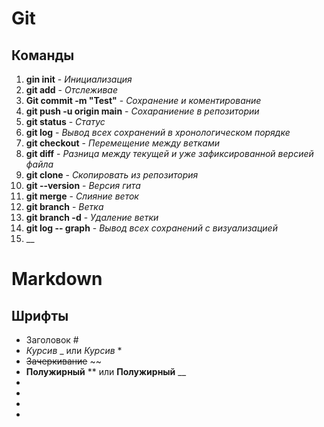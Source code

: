 # **Git**
## Команды
1.  __gin init__ - *Инициализация*
2.  __git add__ - *Отслеживае*
3.  __Git commit -m "Test"__ - *Сохранение и коментирование*
4.  __git push -u origin main__ - *Сохараниение в репозитории*
5.  __git status__ - *Статус*
6.  __git log__ - *Вывод всех сохранений в хронологическом порядке*
7.  __git checkout__ - *Перемещение между ветками*
8.  __git diff__ - *Разница между текущей и уже зафиксированной версией файла*
9.  __git clone__ - *Скопировать из репозитория*
10. __git --version__ - *Версия гита*
11. __git merge__ - *Слияние веток*
12. __git branch__ - *Ветка*
13. __git branch -d__ - *Удаление ветки*
14. __git log -- graph__ - *Вывод всех сохранений с визуализацией*
15.  __



# Markdown
## Шрифты
* Заголовок #
* _Курсив_ _ или *Курсив* *
* ~~Зачеркивание~~ ~~
* **Полужирный** ** или __Полужирный__ __
*
*
*
*